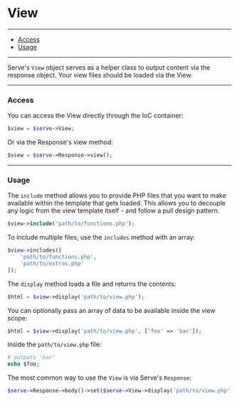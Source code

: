 # View

--------------------------------------------------------

- [Access](#access)
- [Usage](#usage)

--------------------------------------------------------

Serve's `View` object serves as a helper class to output content via the response object. Your view files should be loaded via the View.

--------------------------------------------------------

### Access

You can access the View directly through the IoC container:
```php
$view = $serve->View;
```

Or via the Response's view method:
```php
$view = $serve->Response->view();
```

--------------------------------------------------------

### Usage

The `include` method allows you to provide PHP files that you want to make available within the template that gets loaded. This allows you to decouple any logic from the view template itself - and follow a pull design pattern.
```php
$view->include('path/to/functions.php');
```

To include multiple files, use the `includes` method with an array:
```php
$view->includes([
	'path/to/functions.php',
	'path/to/extras.php'
]);
```

The `display` method loads a file and returns the contents:
```php
$html = $view->display('path/to/view.php');
```

You can optionally pass an array of data to be available inside the view scope:
```php
$html = $view->display('path/to/view.php', ['foo' => 'bar']);
```
Inside the `path/to/view.php` file:

```php
# outputs 'bar'
echo $foo;
```

The most common way to use the `View` is via Serve's `Response`:
```php
$serve->Response->body()->set($serve->View->display('path/to/view.php'));
```

